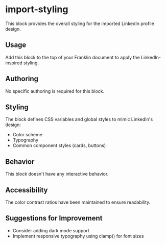 # import-styling

This block provides the overall styling for the imported LinkedIn profile design.

## Usage

Add this block to the top of your Franklin document to apply the LinkedIn-inspired styling.

## Authoring

No specific authoring is required for this block.

## Styling

The block defines CSS variables and global styles to mimic LinkedIn's design:

- Color scheme
- Typography
- Common component styles (cards, buttons)

## Behavior

This block doesn't have any interactive behavior.

## Accessibility

The color contrast ratios have been maintained to ensure readability.

## Suggestions for Improvement

- Consider adding dark mode support
- Implement responsive typography using clamp() for font sizes